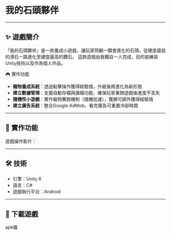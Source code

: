 # 我的石頭夥伴

---

## ✨ 遊戲簡介
「我的石頭夥伴」是一款養成小遊戲，讓玩家照顧一顆會進化的石頭，從硬度最低的滑石一路進化至硬度最高的鑽石。
這款遊戲由我獨自一人完成，目的是練習Unity技術以及作為個人作品。

🎮 實作功能
- **寵物養成系統**：透過點擊操作獲得經驗值，升級後將進化為新形態
- **建立數據管理**：支援自動存檔與讀檔功能，確保玩家重開遊戲後進度不丟失
- **隨機性小遊戲**：實作寵物賽跑機制（隨機加速），獲勝可額外獲得經驗值
- **建立廣告系統**：整合Google AdMob，看完廣告可重置冷卻時間

---

## 📸 實作功能
遊戲操作影片：

---

## 🛠️ 技術
- 引擎：Unity 6
- 語言：C#
- 遊戲執行平台：Android

---

## 📂 下載遊戲
apk檔
